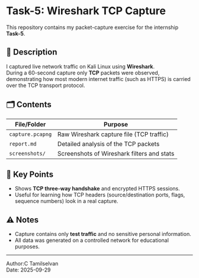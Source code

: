 # Task-5: Wireshark TCP Capture

This repository contains my packet-capture exercise for the internship **Task-5**.

## 📄 Description
I captured live network traffic on Kali Linux using **Wireshark**.  
During a 60-second capture only **TCP** packets were observed, demonstrating how most modern internet traffic (such as HTTPS) is carried over the TCP transport protocol.

## 🗂 Contents
| File/Folder | Purpose |
|-------------------|--------------------------------------------|
| `capture.pcapng` | Raw Wireshark capture file (TCP traffic) |
| `report.md` | Detailed analysis of the TCP packets |
| `screenshots/` | Screenshots of Wireshark filters and stats |

## 🔑 Key Points
- Shows **TCP three-way handshake** and encrypted HTTPS sessions.
- Useful for learning how TCP headers (source/destination ports, flags, sequence numbers) look in a real capture.

## ⚠️ Notes
- Capture contains only **test traffic** and no sensitive personal information.
- All data was generated on a controlled network for educational purposes.

---

Author:C Tamilselvan  
Date: 2025-09-29
